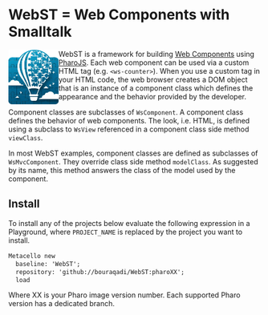# WebST = Web Components with Smalltalk
<img align="left" src="./webST-logo717x784.png" width="100px">

WebST is a framework for building [Web Components](https://www.webcomponents.org/) using [PharoJS](https://github.com/PharoJS/PharoJS). 
Each web component can be used via a custom HTML tag (e.g. `<ws-counter>`). When you use a custom tag in your HTML code, the web browser creates a DOM object that is an instance of a component class which defines the appearance and the behavior provided by the developer.

Component classes are subclasses of `WsComponent`. A component class defines the behavior of web components.
The look, i.e. HTML, is defined using a subclass to `WsView` referenced in a component class side method `viewClass`.

In most WebST examples, component classes are defined as subclasses of `WsMvcComponent`. 
They override class side method `modelClass`.
As suggested by its name, this method answers the class of the model used by the component.

## Install

To install any of the projects below evaluate the following expression in a Playground, where `PROJECT_NAME` is replaced by the project you want to install.
```Smalltalk
Metacello new
  baseline: 'WebST';
  repository: 'github://bouraqadi/WebST:pharoXX';
  load
 ```
Where XX is your Pharo image version number. Each supported Pharo version has a dedicated branch.


